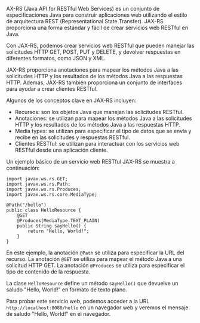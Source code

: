 AX-RS (Java API for RESTful Web Services) es un conjunto de especificaciones Java para construir aplicaciones web utilizando el estilo de arquitectura REST (Representational State Transfer). JAX-RS proporciona una forma estándar y fácil de crear servicios web RESTful en Java.

Con JAX-RS, podemos crear servicios web RESTful que pueden manejar las solicitudes HTTP GET, POST, PUT y DELETE, y devolver respuestas en diferentes formatos, como JSON y XML.

JAX-RS proporciona anotaciones para mapear los métodos Java a las solicitudes HTTP y los resultados de los métodos Java a las respuestas HTTP. Además, JAX-RS también proporciona un conjunto de interfaces para ayudar a crear clientes RESTful.

Algunos de los conceptos clave en JAX-RS incluyen:

-   Recursos: son los objetos Java que manejan las solicitudes RESTful.
-   Anotaciones: se utilizan para mapear los métodos Java a las solicitudes HTTP y los resultados de los métodos Java a las respuestas HTTP.
-   Media types: se utilizan para especificar el tipo de datos que se envía y recibe en las solicitudes y respuestas RESTful.
-   Clientes RESTful: se utilizan para interactuar con los servicios web RESTful desde una aplicación cliente.

Un ejemplo básico de un servicio web RESTful JAX-RS se muestra a continuación:

```
import javax.ws.rs.GET;
import javax.ws.rs.Path;
import javax.ws.rs.Produces;
import javax.ws.rs.core.MediaType;

@Path("/hello")
public class HelloResource {
    @GET
    @Produces(MediaType.TEXT_PLAIN)
    public String sayHello() {
        return "Hello, World!";
    }
}
```

En este ejemplo, la anotación `@Path` se utiliza para especificar la URL del recurso. La anotación `@GET` se utiliza para mapear el método Java a una solicitud HTTP GET. La anotación `@Produces` se utiliza para especificar el tipo de contenido de la respuesta.

La clase `HelloResource` define un método `sayHello()` que devuelve un saludo "Hello, World!" en formato de texto plano.

Para probar este servicio web, podemos acceder a la URL `http://localhost:8080/hello` en un navegador web y veremos el mensaje de saludo "Hello, World!" en el navegador.